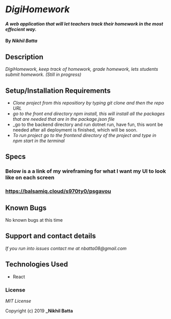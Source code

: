 
# _DigiHomework_

#### _A web application that will let teachers track their homework in the most effecient way._

#### By _**Nikhil Batta**_

## Description

_DigiHomework, keep track of homework, grade homework, lets students submit homework. (Still in progress)_

## Setup/Installation Requirements

* _Clone project from this repositiory by typing git clone and then the repo URL_
* _go to the front end directory npm install, this will install all the packages that are needed that are in the package.json file_
* _go to the backend directory and run dotnet run, have fun, this wont be needed after all deployment is finished, which will be soon. 
* _To run project go to the frontend directory of the project and type in npm start in the terminal_

## Specs
### Below is a a link of my wireframing for what I want my UI to look like on each screen

### https://balsamiq.cloud/s970ty0/psgavou

## Known Bugs

No known bugs at this time

## Support and contact details

_If you run into issues contact me at nbatta08@gmail.com_

## Technologies Used

* React

### License

*MIT License*

Copyright (c) 2019 **_Nikhil Batta**
